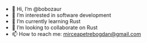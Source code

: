 - 👋 Hi, I’m @bobozaur
- 👀 I’m interested in software development
- 🌱 I’m currently learning Rust
- 💞️ I’m looking to collaborate on Rust
- 📫 How to reach me: mirceapetrebogdan@gmail.com

<!---
bobozaur/bobozaur is a ✨ special ✨ repository because its `README.md` (this file) appears on your GitHub profile.
You can click the Preview link to take a look at your changes.
--->
